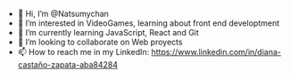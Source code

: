 - 👋 Hi, I’m @Natsumychan
- 👀 I’m interested in VideoGames, learning about front end developtment  
- 🌱 I’m currently learning JavaScript, React and Git
- 💞️ I’m looking to collaborate on Web proyects
- 📫 How to reach me in my LinkedIn: https://www.linkedin.com/in/diana-castaño-zapata-aba84284

